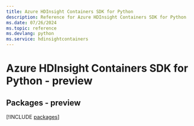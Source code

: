 ```yaml
---
title: Azure HDInsight Containers SDK for Python
description: Reference for Azure HDInsight Containers SDK for Python
ms.date: 07/26/2024
ms.topic: reference
ms.devlang: python
ms.service: hdinsightcontainers
---
```

# Azure HDInsight Containers SDK for Python - preview
## Packages - preview
[!INCLUDE [packages](hdinsight-containers-index.md)]